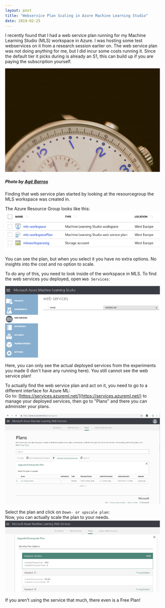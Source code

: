 ```yaml
---
layout: post
title: "Webservice Plan Scaling in Azure Machine Learning Studio"
date: 2019-02-25
---
```


I recently found that I had a web service plan running for my Machine Learning Studio (MLS) workspace in Azure. I was hosting some test webservices on it from a research session earlier on. The web service plan was not doing anything for me, but I did incur some costs running it. Since the default tier it picks during is already an S1, this can build up if you are paying the subscription yourself. 

![](/images/20190225/hero-photo-1508962061361-bcb4d4c477f8.jpg)
##### Photo by [Agê Barros](https://unsplash.com/photos/Yx1ZkifiHto)

Finding that web service plan started by looking at the resourcegroup the MLS workspace was created in. 

The Azure Resource Group looks like this:
![](/images/20190225/01-ResourceGroup.png)

You can see the plan, but when you select it you have no extra options. No insights into the cost and no option to scale. 

To do any of this, you need to look inside of the workspace in MLS. To find the web services you deployed, open `Web Services`:

![](/images/20190225/02-AzMLS.png)

Here, you can only see the actual deployed services from the experiments you made (I don't have any running here). You still cannot see the web service plan!

To actually find the web service plan and act on it, you need to go to a different interface for Azure ML:  
Go to: [https://services.azureml.net/](https://services.azureml.net/) to manage your deployed services, then go to "Plans" and there you can administer your plans. 

![](/images/20190225/03-MLS-Plans.png)

Select the plan and click on `Down- or upscale plan`:  
Now, you can actually scale the plan to your needs.  
![](/images/20190225/04-MLS-Scale.png)

If you aren't using the service that much, there even is a Free Plan!